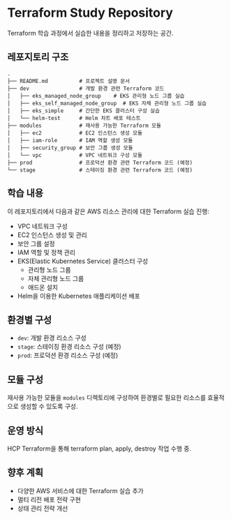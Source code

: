 # Terraform Study Repository

Terraform 학습 과정에서 실습한 내용을 정리하고 저장하는 공간.

## 레포지토리 구조

```
.
├── README.md          # 프로젝트 설명 문서
├── dev                # 개발 환경 관련 Terraform 코드
│   ├── eks_managed_node_group    # EKS 관리형 노드 그룹 실습
│   ├── eks_self_managed_node_group  # EKS 자체 관리형 노드 그룹 실습
│   ├── eks_simple     # 간단한 EKS 클러스터 구성 실습
│   └── helm-test      # Helm 차트 배포 테스트
├── modules            # 재사용 가능한 Terraform 모듈
│   ├── ec2            # EC2 인스턴스 생성 모듈
│   ├── iam-role       # IAM 역할 생성 모듈
│   ├── security_group # 보안 그룹 생성 모듈
│   └── vpc            # VPC 네트워크 구성 모듈
├── prod               # 프로덕션 환경 관련 Terraform 코드 (예정)
└── stage              # 스테이징 환경 관련 Terraform 코드 (예정)
```

## 학습 내용

이 레포지토리에서 다음과 같은 AWS 리소스 관리에 대한 Terraform 실습 진행:

- VPC 네트워크 구성
- EC2 인스턴스 생성 및 관리
- 보안 그룹 설정
- IAM 역할 및 정책 관리
- EKS(Elastic Kubernetes Service) 클러스터 구성
  - 관리형 노드 그룹
  - 자체 관리형 노드 그룹
  - 애드온 설치
- Helm을 이용한 Kubernetes 애플리케이션 배포

## 환경별 구성

- `dev`: 개발 환경 리소스 구성
- `stage`: 스테이징 환경 리소스 구성 (예정)
- `prod`: 프로덕션 환경 리소스 구성 (예정)

## 모듈 구성

재사용 가능한 모듈을 `modules` 디렉토리에 구성하여 환경별로 필요한 리소스를 효율적으로 생성할 수 있도록 구성.

## 운영 방식

HCP Terraform을 통해 terraform plan, apply, destroy 작업 수행 중.

## 향후 계획

- 다양한 AWS 서비스에 대한 Terraform 실습 추가
- 멀티 리전 배포 전략 구현
- 상태 관리 전략 개선
